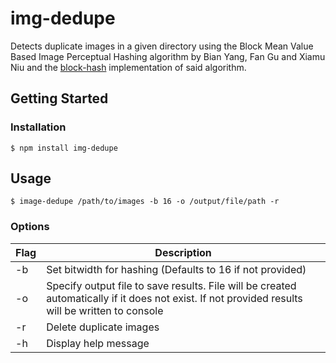 # img-dedupe

Detects duplicate images in a given directory using the Block Mean Value Based Image Perceptual Hashing algorithm by Bian Yang, Fan Gu and Xiamu Niu and the [block-hash](https://github.com/commonsmachinery/blockhash-js) implementation of said algorithm.

## Getting Started

### Installation

```shell
$ npm install img-dedupe
```

## Usage

```shell
$ image-dedupe /path/to/images -b 16 -o /output/file/path -r
```

### Options

| Flag | Description                                                                                                                                      |
| ---- | ------------------------------------------------------------------------------------------------------------------------------------------------ |
| -b   | Set bitwidth for hashing (Defaults to 16 if not provided)                                                                                        |
| -o   | Specify output file to save results. File will be created automatically if it does not exist. If not provided results will be written to console |
| -r   | Delete duplicate images                                                                                                                          |
| -h   | Display help message                                                                                                                             |

